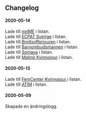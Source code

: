 ## Changelog

#### 2020-05-14
Lade till <a href="https://nxtme.se/">nxtME</a> i listan.<br>
Lade till <a href="https://www.ecpat.se/">ECPAT Sverige</a> i listan.<br>
Lade till <a href="https://www.brottsofferjouren.se/">Brottsofferjouren</a> i listan.<br>
Lade till <a href="https://www.barnombudsmannen.se/">Barnombudsmannen</a> i listan.<br>
Lade till <a href="https://somaya.se/">Somaya</a> i listan.<br>
Lade till <a href="https://www.malmokvinnojour.se/">Malmö Kvinnojour</a> i listan.

#### 2020-05-13
Lade till <a href="https://www.femcenter.se/">FemCenter Kvinnojour
</a> i listan.<br>
Lade till <a href="https://atim.se/">ATIM</a> i listan.

#### 2020-05-09
Skapade en ändringslogg. 

<!-- CHANGELOG TEMPLATE -->
<!--
#### Version 1.941 (January 16, 2020)
Lorem Ipsum is simply dummy text of the printing and typesetting industry. Lorem Ipsum has been the industry's standard dummy text ever since the 1500s, when an unknown printer took a galley of type and scrambled it to make a type specimen book.
-->
